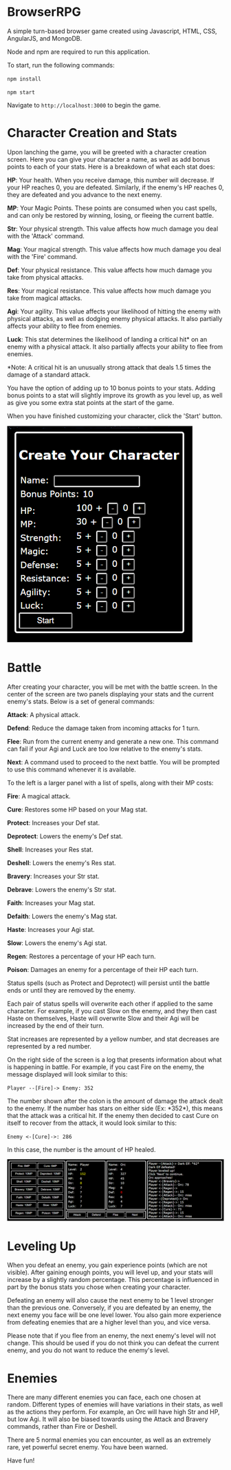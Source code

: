 # BrowserRPG
A simple turn-based browser game created using Javascript, HTML, CSS, AngularJS, and MongoDB.

Node and npm are required to run this application.

To start, run the following commands:

`npm install`

`npm start`

Navigate to `http://localhost:3000` to begin the game.

# Character Creation and Stats
Upon lanching the game, you will be greeted with a character creation screen. Here you can give your character a name, as well as add bonus points to each of your stats. Here is a breakdown of what each stat does:

**HP**: Your health. When you receive damage, this number will decrease. If your HP reaches 0, you are defeated. Similarly, if the enemy's HP reaches 0, they are defeated and you advance to the next enemy.

**MP**: Your Magic Points. These points are consumed when you cast spells, and can only be restored by winning, losing, or fleeing the current battle.

**Str**: Your physical strength. This value affects how much damage you deal with the 'Attack' command.

**Mag**: Your magical strength. This value affects how much damage you deal with the 'Fire' command.

**Def**: Your physical resistance. This value affects how much damage you take from physical attacks.

**Res**: Your magical resistance. This value affects how much damage you take from magical attacks.

**Agi**: Your agility. This value affects your likelihood of hitting the enemy with physical attacks, as well as dodging enemy physical attacks. It also partially affects your ability to flee from enemies.

**Luck**: This stat determines the likelihood of landing a critical hit* on an enemy with a physical attack. It also partially affects your ability to flee from enemies.

\*Note: A critical hit is an unusually strong attack that deals 1.5 times the damage of a standard attack.

You have the option of adding up to 10 bonus points to your stats. Adding bonus points to a stat will slightly improve its growth as you level up, as well as give you some extra stat points at the start of the game.

When you have finished customizing your character, click the 'Start' button.

![Character Creation Screen](/images/createChar.png)

# Battle

After creating your character, you will be met with the battle screen. In the center of the screen are two panels displaying your stats and the current enemy's stats. Below is a set of general commands:

**Attack**: A physical attack.

**Defend**: Reduce the damage taken from incoming attacks for 1 turn.

**Flee**: Run from the current enemy and generate a new one. This command can fail if your Agi and Luck are too low relative to the enemy's stats.

**Next**: A command used to proceed to the next battle. You will be prompted to use this command whenever it is available.

To the left is a larger panel with a list of spells, along with their MP costs:

**Fire**: A magical attack.

**Cure**: Restores some HP based on your Mag stat.

**Protect**: Increases your Def stat.

**Deprotect**: Lowers the enemy's Def stat.

**Shell**: Increases your Res stat.

**Deshell**: Lowers the enemy's Res stat.

**Bravery**: Increases your Str stat.

**Debrave**: Lowers the enemy's Str stat.

**Faith**: Increases your Mag stat.

**Defaith**: Lowers the enemy's Mag stat.

**Haste**: Increases your Agi stat.

**Slow**: Lowers the enemy's Agi stat.

**Regen**: Restores a percentage of your HP each turn.

**Poison**: Damages an enemy for a percentage of their HP each turn.

Status spells (such as Protect and Deprotect) will persist until the battle ends or until they are removed by the enemy. 

Each pair of status spells will overwrite each other if applied to the same character. For example, if you cast Slow on the enemy, and they then cast Haste on themselves, Haste will overwrite Slow and their Agi will be increased by the end of their turn. 

Stat increases are represented by a yellow number, and stat decreases are represented by a red number.

On the right side of the screen is a log that presents information about what is happening in battle. For example, if you cast Fire on the enemy, the message displayed will look similar to this:

`Player --[Fire]-> Enemy: 352`

The number shown after the colon is the amount of damage the attack dealt to the enemy. If the number has stars on either side (Ex: \*352\*), this means that the attack was a critical hit. If the enemy then decided to cast Cure on itself to recover from the attack, it would look similar to this:

`Enemy <-[Cure]->: 286`

In this case, the number is the amount of HP healed.

![Battle Screen](/images/battle.png)

# Leveling Up

When you defeat an enemy, you gain experience points (which are not visible). After gaining enough points, you will level up, and your stats will increase by a slightly random percentage. This percentage is influenced in part by the bonus stats you chose when creating your character. 

Defeating an enemy will also cause the next enemy to be 1 level stronger than the previous one. Conversely, if you are defeated by an enemy, the next enemy you face will be one level lower. You also gain more experience from defeating enemies that are a higher level than you, and vice versa.

Please note that if you flee from an enemy, the next enemy's level will not change. This should be used if you do not think you can defeat the current enemy, and you do not want to reduce the enemy's level.

# Enemies

There are many different enemies you can face, each one chosen at random. Different types of enemies will have variations in their stats, as well as the actions they perform. For example, an Orc will have high Str and HP, but low Agi. It will also be biased towards using the Attack and Bravery commands, rather than Fire or Deshell.

There are 5 normal enemies you can encounter, as well as an extremely rare, yet powerful secret enemy. You have been warned.

Have fun!
